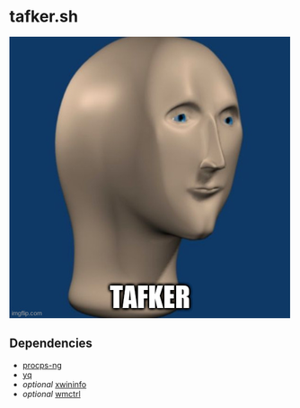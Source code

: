 # tafker.sh

![tafker.jpg](./tafker.jpg)

## Dependencies

- [procps-ng](https://gitlab.com/procps-ng/procps)
- [yq](https://github.com/mikefarah/yq)
- *optional* [xwininfo](https://gitlab.freedesktop.org/xorg/app/xwininfo)
- *optional* [wmctrl](https://github.com/Conservatory/wmctrl)
